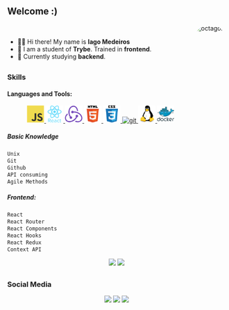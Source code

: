 ## Welcome :)
<div style="display: inline_block">
  <img align="right" alt="octagoia" height="200" style="border-radius:50px;" src="https://cdn.discordapp.com/attachments/917880761397436466/958204373526269992/octagoia.png"><br>
 
 - 🐱‍👤 Hi there! My name is **Iago Medeiros**
 - 🌱 I am a student of **Trybe**. Trained in **frontend**. 
 - 📗 Currently studying **backend**. 
</div>

##

### Skills
#### Languages and Tools:
<p align="center"> 
 <a href="https://developer.mozilla.org/en-US/docs/Web/JavaScript" target="_blank" rel="noreferrer"> <img src="https://raw.githubusercontent.com/devicons/devicon/master/icons/javascript/javascript-original.svg" alt="javascript" width="40" height="40"/> </a>  <a href="https://reactjs.org/" target="_blank" rel="noreferrer"> <img src="https://raw.githubusercontent.com/devicons/devicon/master/icons/react/react-original-wordmark.svg" alt="react" width="40" height="40"/> </a> <a href="https://redux.js.org" target="_blank" rel="noreferrer"> <img src="https://raw.githubusercontent.com/devicons/devicon/master/icons/redux/redux-original.svg" alt="redux" width="40" height="40"/> </a> <a href="https://www.w3.org/html/" target="_blank" rel="noreferrer"> <img src="https://raw.githubusercontent.com/devicons/devicon/master/icons/html5/html5-original-wordmark.svg" alt="html5" width="40" height="40"/> </a>
<a href="https://www.w3schools.com/css/" target="_blank" rel="noreferrer"> <img src="https://raw.githubusercontent.com/devicons/devicon/master/icons/css3/css3-original-wordmark.svg" alt="css3" width="40" height="40"/> </a> <a href="https://git-scm.com/" target="_blank" rel="noreferrer"> <img src="https://www.vectorlogo.zone/logos/git-scm/git-scm-icon.svg" alt="git" width="40" height="40"/> </a> <a href="https://www.linux.org/" target="_blank" rel="noreferrer"> <img src="https://raw.githubusercontent.com/devicons/devicon/master/icons/linux/linux-original.svg" alt="linux" width="40" height="40"/> </a><a href="https://www.docker.com/" target="_blank" rel="noreferrer"> <img src="https://raw.githubusercontent.com/devicons/devicon/master/icons/docker/docker-original-wordmark.svg" alt="docker" width="40" height="40"/> </a> </p>

<h5>Basic Knowledge</h5>

	Unix
	Git
	Github
	API consuming
	Agile Methods
<h5> Frontend:</h5>

	React
	React Router
	React Components
	React Hooks
	React Redux
	Context API

<div align="center">
<img height="180em" src="https://github-readme-stats.vercel.app/api?username=medeirosiago&show_icons=true&theme=nightowl&include_all_commits=true&count_private=true"/>
<img height="180em" src="https://github-readme-stats.vercel.app/api/top-langs/?username=medeirosiago&layout=compact&langs_count=7&theme=nightowl"/>
</div>

##
### Social Media
<div align="center">
<a href="https://www.linkedin.com/in/iagomedeiros/" target="_blank"><img src="https://img.shields.io/badge/-LinkedIn-%230077B5?style=for-the-badge&logo=linkedin&logoColor=white" target="_blank"></a>
<a href="https://instagram.com/akaroyjoe" target="_blank"><img src="https://img.shields.io/badge/-Instagram-%23E4405F?style=for-the-badge&logo=instagram&logoColor=white" target="_blank"></a>
<a href = "mailto:iagomedeiros.dev@gmail.com"><img src="https://img.shields.io/badge/-Gmail-%23333?style=for-the-badge&logo=gmail&logoColor=white" target="_blank"></a>
</div>

##

